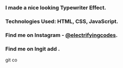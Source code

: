 ### I made a nice looking Typewriter Effect.

### Technologies Used: HTML, CSS, JavaScript.

### Find me on Instagram - [@electrifyingcodes][Instagram].
### Find me on Ingit add .
git co

[Instagram]: https://www.instagram.com/electrifyingcodes